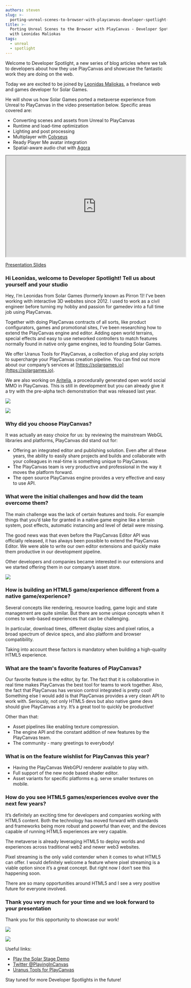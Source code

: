 ```yaml
---
authors: steven
slug: >-
  porting-unreal-scenes-to-browser-with-playcanvas-developer-spotlight-with-leonidas-maliokas
title: >-
  Porting Unreal Scenes to the Browser with PlayCanvas - Developer Spotlight
  with Leonidas Maliokas
tags:
  - unreal
  - spotlight
---
```


Welcome to Developer Spotlight, a new series of blog articles where we talk to developers about how they use PlayCanvas and showcase the fantastic work they are doing on the web.

Today we are excited to be joined by [Leonidas Maliokas](https://www.linkedin.com/in/leonidas-maliokas/), a freelance web and games developer for Solar Games.

He will show us how Solar Games ported a metaverse experience from Unreal to PlayCanvas in the video presentation below. Specific areas covered are:

- Converting scenes and assets from Unreal to PlayCanvas
- Runtime and load-time optimization
- Lighting and post processing
- Multiplayer with [Colyseus](https://www.colyseus.io/)
- Ready Player Me avatar integration
- Spatial-aware audio chat with [Agora](https://www.agora.io/en/)

<div className="iframe-container">
    <iframe loading="lazy" width="560" height="315" src="https://www.youtube.com/embed/u_8-rzGkDjA" title="YouTube video player" allow="accelerometer; autoplay; clipboard-write; encrypted-media; gyroscope; picture-in-picture" allowfullscreen></iframe>
</div>

[Presentation Slides](/img/Porting-Unreal-to-the-Browser-with-PlayCanvas-Developer-Spotlight-with-Leonidas-Maliokas-Slides.pdf)

### Hi Leonidas, welcome to Developer Spotlight! Tell us about yourself and your studio

Hey, I’m Leonidas from Solar Games (formerly known as Pirron 1)! I’ve been working with interactive 3D websites since 2012. I used to work as a civil engineer before turning my hobby and passion for gamedev into a full time job using PlayCanvas.

Together with doing PlayCanvas contracts of all sorts, like product configurators, games and promotional sites, I’ve been researching how to extend the PlayCanvas engine and editor. Adding open world terrains, special effects and easy to use networked controllers to match features normally found in native only game engines, led to founding Solar Games.

We offer Uranus Tools for PlayCanvas, a collection of plug and play scripts to supercharge your PlayCanvas creation pipeline. You can find out more about our company’s services at [https://solargames.io](https://solargames.io).

We are also working on [Aritelia](https://aritelia.io), a procedurally generated open world social MMO in PlayCanvas. This is still in development but you can already give it a try with the pre-alpha tech demonstration that was released last year.

[![](/img/Leonidas-Developer-Spotlight-5.jpg)](/img/Leonidas-Developer-Spotlight-5.jpg)

[![](/img/Leonidas-Developer-Spotlight-1.jpg)](/img/Leonidas-Developer-Spotlight-1.jpg)

### Why did you choose PlayCanvas?

It was actually an easy choice for us: by reviewing the mainstream WebGL libraries and platforms, PlayCanvas did stand out for:

- Offering an integrated editor and publishing solution. Even after all these years, the ability to easily share projects and builds and collaborate with your colleagues in real-time is something unique to PlayCanvas.
- The PlayCanvas team is very productive and professional in the way it moves the platform forward.
- The open source PlayCanvas engine provides a very effective and easy to use API.

### What were the initial challenges and how did the team overcome them?

The main challenge was the lack of certain features and tools. For example things that you’d take for granted in a native game engine like a terrain system, post effects, automatic instancing and level of detail were missing.

The good news was that even before the PlayCanvas Editor API was officially released, it has always been possible to extend the PlayCanvas Editor. We were able to write our own editor extensions and quickly make them productive in our development pipeline.

Other developers and companies became interested in our extensions and we started offering them in our company’s asset store.

[![](/img/Leonidas-Developer-Spotlight-2.jpg)](/img/Leonidas-Developer-Spotlight-2.jpg)

### How is building an HTML5 game/experience different from a native game/experience?

Several concepts like rendering, resource loading, game logic and state management are quite similar. But there are some unique concepts when it comes to web-based experiences that can be challenging.

In particular, download times, different display sizes and pixel ratios, a broad spectrum of device specs, and also platform and browser compatibility.

Taking into account these factors is mandatory when building a high-quality HTML5 experience.

### What are the team's favorite features of PlayCanvas?

Our favorite feature is the editor, by far. The fact that it is collaborative in real time makes PlayCanvas the best tool for teams to work together. Also, the fact that PlayCanvas has version control integrated is pretty cool! Something else I would add is that PlayCanvas provides a very clean API to work with. Seriously, not only HTML5 devs but also native game devs should give PlayCanvas a try. It’s a great tool to quickly be productive!

Other than that:

- Asset pipelines like enabling texture compression.
- The engine API and the constant addition of new features by the PlayCanvas team.
- The community - many greetings to everybody!

### What is on the feature wishlist for PlayCanvas this year?

- Having the PlayCanvas WebGPU renderer available to play with.
- Full support of the new node based shader editor.
- Asset variants for specific platforms e.g. serve smaller textures on mobile.

### How do you see HTML5 games/experiences evolve over the next few years?

It’s definitely an exciting time for developers and companies working with HTML5 content. Both the technology has moved forward with standards and frameworks being more robust and powerful than ever, and the devices capable of running HTML5 experiences are very capable.

The metaverse is already leveraging HTML5 to deploy worlds and experiences across traditional web2 and newer web3 websites.

Pixel streaming is the only valid contender when it comes to what HTML5 can offer. I would definitely welcome a feature where pixel streaming is a viable option since it’s a great concept. But right now I don’t see this happening soon.

There are so many opportunities around HTML5 and I see a very positive future for everyone involved.

### Thank you very much for your time and we look forward to your presentation

Thank you for this opportunity to showcase our work!

[![](/img/Leonidas-Developer-Spotlight-3.jpg)](/img/Leonidas-Developer-Spotlight-3.jpg)

[![](/img/Leonidas-Developer-Spotlight-6.jpg)](/img/Leonidas-Developer-Spotlight-6.jpg)

Useful links:

- [Play the Solar Stage Demo](https://solargames.io/demos/solar-stage/)
- [Twitter @PlayingInCanvas](https://twitter.com/PlayingInCanvas)
- [Uranus Tools for PlayCanvas](https://solargames.io/tools/)

Stay tuned for more Developer Spotlights in the future!
